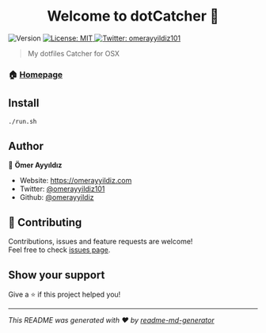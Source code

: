 <h1 align="center">Welcome to dotCatcher 👋</h1>
<p>
  <img alt="Version" src="https://img.shields.io/badge/version-0.1-blue.svg?cacheSeconds=2592000" />
  <a href="https://github.com/omerayyildiz/dotCatcher/blob/master/LICENSE" target="_blank">
    <img alt="License: MIT" src="https://img.shields.io/badge/License-MIT-yellow.svg" />
  </a>
  <a href="https://twitter.com/omerayyildiz101" target="_blank">
    <img alt="Twitter: omerayyildiz101" src="https://img.shields.io/twitter/follow/omerayyildiz101.svg?style=social" />
  </a>
</p>

> My dotfiles Catcher for OSX

### 🏠 [Homepage](https://github.com/omerayyildiz/dotCatcher)

## Install

```sh
./run.sh
```

## Author

👤 **Ömer Ayyıldız**

* Website: https://omerayyildiz.com
* Twitter: [@omerayyildiz101](https://twitter.com/omerayyildiz101)
* Github: [@omerayyildiz](https://github.com/omerayyildiz)

## 🤝 Contributing

Contributions, issues and feature requests are welcome!<br />Feel free to check [issues page](https://github.com/omerayyildiz/dotCatcher/issues). 

## Show your support

Give a ⭐️ if this project helped you!

***
_This README was generated with ❤️ by [readme-md-generator](https://github.com/kefranabg/readme-md-generator)_
